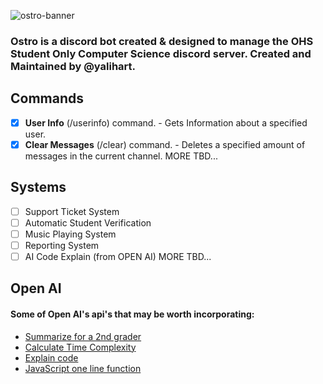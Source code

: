 ![ostro-banner](https://user-images.githubusercontent.com/103864355/205186981-54a52035-da81-4157-a928-a3ebedcffb2c.png)
###  Ostro is a discord bot created & designed to manage the OHS **Student Only** Computer Science discord server.  Created and Maintained by @yalihart.


## Commands

 - [x] **User Info** (/userinfo) command. - Gets Information about a specified user.
 - [x] **Clear Messages** (/clear) command. - Deletes a specified amount of messages in the current channel. 
MORE TBD...  

## Systems

 - [ ] Support Ticket System
 - [ ] Automatic Student Verification 
 - [ ] Music Playing System
 - [ ] Reporting System
 - [ ] AI Code Explain (from OPEN AI)
 MORE TBD...

##  Open AI
#### Some of Open AI's api's that may be worth incorporating:  

 - [Summarize for a 2nd grader](https://beta.openai.com/examples/default-summarize)
 - [Calculate Time Complexity](https://beta.openai.com/examples/default-time-complexity)
 - [Explain code](https://beta.openai.com/examples/default-explain-code)
 - [JavaScript one line function](https://beta.openai.com/examples/default-js-one-line)


